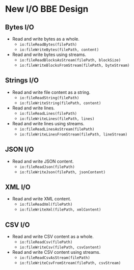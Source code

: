 # New I/O BBE Design

## Bytes I/O
- Read and write bytes as a whole.
    - `io:fileReadBytes(filePath)`
    - `io:fileWriteBytes(filePath, content)`
- Read and write bytes using streams.
    - `io:fileReadBlocksAsStream(filePath, blockSize)`
    - `io:fileWriteBlocksFromStream(filePath, byteStream)`

## Strings I/O
- Read and write file content as a string.
    - `io:fileReadString(filePath)`
    - `io:fileWriteString(filePath, content)`
- Read and write lines.
    - `io:fileReadLines(filePath)`
    - `io:fileWriteLines(filePath, lines)`
- Read and write lines using streams.
    - `io:fileReadLinesAsStream(filePath)`
    - `io:fileWriteLinesFromStream(filePath, lineStream)`

## JSON I/O
- Read and write JSON content.
    - `io:fileReadJson(filePath)`
    - `io:fileWriteJson(filePath, jsonContent)`

## XML I/O
- Read and write XML content.
    - `io:fileReadXml(filePath)`
    - `io:fileWriteXml(filePath, xmlContent)`

## CSV I/O
- Read and write CSV content as a whole.
    - `io:fileReadCsv(filePath)`
    - `io:fileWriteCsv(filePath, csvContent)`
- Read and write CSV content using streams.
    - `io:fileReadCsvAsStream(filePath)`
    - `io:fileWriteCsvFromStream(filePath, csvStream)`

